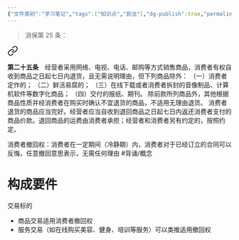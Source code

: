 ```yaml
---
{"文件类别":"学习笔记","tags":["知识点","民法"],"dg-publish":true,"permalink":"/学习笔记studyup/知识点cheese/消费者撤回权/","dgPassFrontmatter":true,"created":"2024-07-06T16:34:02.926+08:00","updated":"2024-10-26T17:51:50.417+08:00"}
---
```


>消保第 25 条：
<div class="transclusion internal-embed is-loaded"><a class="markdown-embed-link" href="////#t25" aria-label="Open link"><svg xmlns="http://www.w3.org/2000/svg" width="24" height="24" viewBox="0 0 24 24" fill="none" stroke="currentColor" stroke-width="2" stroke-linecap="round" stroke-linejoin="round" class="svg-icon lucide-link"><path d="M10 13a5 5 0 0 0 7.54.54l3-3a5 5 0 0 0-7.07-7.07l-1.72 1.71"></path><path d="M14 11a5 5 0 0 0-7.54-.54l-3 3a5 5 0 0 0 7.07 7.07l1.71-1.71"></path></svg></a><div class="markdown-embed">



**第二十五条**　经营者采用网络、电视、电话、邮购等方式销售商品，消费者有权自收到商品之日起七日内退货，且无需说明理由，但下列商品除外：
（一）消费者定作的；
（二）鲜活易腐的；
（三）在线下载或者消费者拆封的音像制品、计算机软件等数字化商品；
（四）交付的报纸、期刊。
除前款所列商品外，其他根据商品性质并经消费者在购买时确认不宜退货的商品，不适用无理由退货。
消费者退货的商品应当完好。经营者应当自收到退回商品之日起七日内返还消费者支付的商品价款。退回商品的运费由消费者承担；经营者和消费者另有约定的，按照约定。 

</div></div>



消费者撤回权：消费者在一定期间（冷静期）内，消费者对于已经订立的合同可以反悔，任意撤回意思表示，无需任何理由 #背诵/概念 
# 构成要件
交易标的
- 商品交易适用消费者撤回权
- 服务交易（如在线购买美容、健身、培训等服务）可以类推适用撤回权